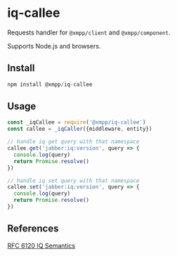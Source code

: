 # iq-callee

Requests handler for `@xmpp/client` and `@xmpp/component`.

Supports Node.js and browsers.

## Install

```js
npm install @xmpp/iq-callee
```

## Usage

```js
const _iqCallee = require('@xmpp/iq-callee')
const callee = _iqCaller({middleware, entity})
```

```js
// handle iq get query with that namespace
callee.get('jabber:iq:version', query => {
  console.log(query)
  return Promise.resolve()
})

// handle iq set query with that namespace
callee.set('jabber:iq:version', query => {
  console.log(query)
  return Promise.resolve()
})
```

## References

[RFC 6120 IQ Semantics](https://xmpp.org/rfcs/rfc6120.html#stanzas-semantics-iq)
